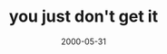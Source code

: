 ---
layout: base.njk
title : 'you just don&#39;t get it' 
view_title : 'you just don&#39;t get it' 
year : '2000' 
date : '2000-05-31' 
img_file : '/drawing/udontgetit.png' 
html_file : 'udontget' 
next_html : 'ilikethings.html' 
year_order : '359' 
permalink : "title/{{html_file}}.html"
---